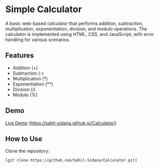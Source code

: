 # Simple Calculator

A basic web-based calculator that performs addition, subtraction, multiplication, exponentiation, division, and modulo operations. The calculator is implemented using HTML, CSS, and JavaScript, with error handling for various scenarios.

## Features

- Addition (+)
- Subtraction (-)
- Multiplication (*)
- Exponentiation (**)
- Division (/)
- Modulo (%)

## Demo

[Live Demo](#) (https://sahil-sidana.github.io/Calculator/)

## How to Use

Clone the repository:

```bash
[git clone https://github.com/Sahil-Sidana/Calculator.git]
